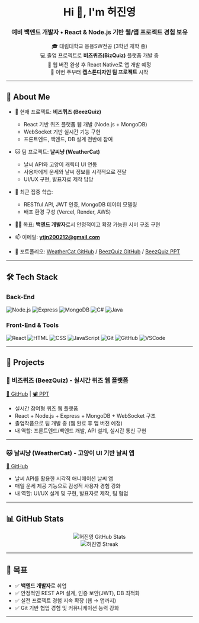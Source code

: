 <h1 align="center">Hi 👋, I'm 허진영</h1>
<h3 align="center">예비 백엔드 개발자 • React & Node.js 기반 웹/앱 프로젝트 경험 보유</h3>

<p align="center">
  🎓 대림대학교 응용SW전공 (3학년 재학 중)<br>
  💻 졸업 프로젝트로 <strong>비즈퀴즈(BizQuiz)</strong> 플랫폼 개발 중<br>
  📱 웹 버전 완성 후 React Native로 앱 개발 예정<br>
  🧠 이번 주부터 <strong>캡스톤디자인 팀 프로젝트</strong> 시작
</p>

---

## 💼 About Me

- 🔭 현재 프로젝트: **비즈퀴즈 (BeezQuiz)**
  - React 기반 퀴즈 플랫폼 웹 개발 (Node.js + MongoDB)
  - WebSocket 기반 실시간 기능 구현
  - 프론트엔드, 백엔드, DB 설계 전반에 참여

- 🐱 팀 프로젝트: **날씨냥 (WeatherCat)**
  - 날씨 API와 고양이 캐릭터 UI 연동
  - 사용자에게 운세와 날씨 정보를 시각적으로 전달
  - UI/UX 구현, 발표자료 제작 담당

- 🌱 최근 집중 학습:
  - RESTful API, JWT 인증, MongoDB 데이터 모델링
  - 배포 환경 구성 (Vercel, Render, AWS)

- 👨‍💻 목표: **백엔드 개발자**로서 안정적이고 확장 가능한 서버 구조 구현

- 📫 이메일: **ytjn200212@gmail.com**
- 🔗 포트폴리오: [WeatherCat GitHub](https://github.com/keyxxupdaelim/Weather_Cat) / [BeezQuiz GitHub](https://github.com/MinJae0528/beezquiz-frontend/tree/develop_jinyoung) / [BeezQuiz PPT](https://www.miricanvas.com/v2/design/14q0mgs)

---

## 🛠️ Tech Stack

### Back-End
![Node.js](https://img.shields.io/badge/-Node.js-339933?logo=node.js&logoColor=white)
![Express](https://img.shields.io/badge/-Express.js-000000?logo=express)
![MongoDB](https://img.shields.io/badge/-MongoDB-47A248?logo=mongodb)
![C#](https://img.shields.io/badge/-C%23-239120?logo=c-sharp&logoColor=white)
![Java](https://img.shields.io/badge/-Java-007396?logo=java)

### Front-End & Tools
![React](https://img.shields.io/badge/-React-61DAFB?logo=react)
![HTML](https://img.shields.io/badge/-HTML5-E34F26?logo=html5&logoColor=white)
![CSS](https://img.shields.io/badge/-CSS3-1572B6?logo=css3)
![JavaScript](https://img.shields.io/badge/-JavaScript-F7DF1E?logo=javascript&logoColor=black)
![Git](https://img.shields.io/badge/-Git-F05032?logo=git)
![GitHub](https://img.shields.io/badge/-GitHub-181717?logo=github)
![VSCode](https://img.shields.io/badge/-VSCode-007ACC?logo=visual-studio-code)

---

## 🚀 Projects

### 🧠 비즈퀴즈 (BeezQuiz) - 실시간 퀴즈 웹 플랫폼  
[🔗 GitHub](https://github.com/MinJae0528/beezquiz-frontend/tree/develop_jinyoung) | [📽️ PPT](https://www.miricanvas.com/v2/design/14q0mgs)

- 실시간 참여형 퀴즈 웹 플랫폼
- React + Node.js + Express + MongoDB + WebSocket 구조
- 졸업작품으로 팀 개발 중 (웹 완료 후 앱 버전 예정)
- 내 역할: 프론트엔드/백엔드 개발, API 설계, 실시간 통신 구현

---

### 🐱 날씨냥 (WeatherCat) - 고양이 UI 기반 날씨 앱  
[🔗 GitHub](https://github.com/keyxxupdaelim/Weather_Cat)

- 날씨 API를 활용한 시각적 애니메이션 날씨 앱
- 매일 운세 제공 기능으로 감성적 사용자 경험 강화
- 내 역할: UI/UX 설계 및 구현, 발표자료 제작, 팀 협업

---

## 📊 GitHub Stats

<p align="center">
  <img src="https://github-readme-stats.vercel.app/api?username=keyxxupdaelim&show_icons=true&theme=default" alt="허진영 GitHub Stats" />
  <br />
  <img src="https://github-readme-streak-stats.herokuapp.com/?user=keyxxupdaelim&theme=default" alt="허진영 Streak" />
</p>

---

## 🎯 목표

- ✅ **백엔드 개발자**로 취업
- ✅ 안정적인 REST API 설계, 인증 보안(JWT), DB 최적화
- ✅ 실전 프로젝트 경험 지속 확장 (웹 → 앱까지)
- ✅ Git 기반 협업 경험 및 커뮤니케이션 능력 강화

---

